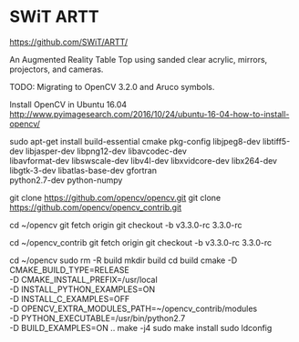 # SWiT ARTT
 https://github.com/SWiT/ARTT/

 An Augmented Reality Table Top using sanded clear acrylic, mirrors, projectors, and cameras.

TODO: Migrating to OpenCV 3.2.0 and Aruco symbols.

Install OpenCV in Ubuntu 16.04
http://www.pyimagesearch.com/2016/10/24/ubuntu-16-04-how-to-install-opencv/

sudo apt-get install build-essential cmake pkg-config libjpeg8-dev libtiff5-dev libjasper-dev libpng12-dev libavcodec-dev \
    libavformat-dev libswscale-dev libv4l-dev libxvidcore-dev libx264-dev libgtk-3-dev libatlas-base-dev gfortran \
    python2.7-dev python-numpy

git clone https://github.com/opencv/opencv.git
git clone https://github.com/opencv/opencv_contrib.git

cd ~/opencv
git fetch origin
git checkout -b v3.3.0-rc 3.3.0-rc

cd ~/opencv_contrib
git fetch origin
git checkout -b v3.3.0-rc 3.3.0-rc

cd ~/opencv
sudo rm -R build
mkdir build
cd build
cmake -D CMAKE_BUILD_TYPE=RELEASE \
    -D CMAKE_INSTALL_PREFIX=/usr/local \
    -D INSTALL_PYTHON_EXAMPLES=ON \
    -D INSTALL_C_EXAMPLES=OFF \
    -D OPENCV_EXTRA_MODULES_PATH=~/opencv_contrib/modules \
    -D PYTHON_EXECUTABLE=/usr/bin/python2.7 \
    -D BUILD_EXAMPLES=ON ..
make -j4
sudo make install
sudo ldconfig